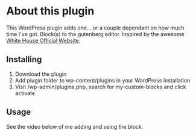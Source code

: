 # About this plugin

This WordPress plugin adds one... or a couple dependant on how much time I've got. Block(s) to the gutenberg editor. Inspired by the awesome [White House Official Website](https://www.whitehouse.gov).

## Installing

1) Download the plugin
2) Add plugin folder to wp-content/plugins in your WordPress installation
3) Visit /wp-admin/plugins.php, search for my-custom-blocks and click activate

## Usage

See the video below of me adding and using the block.

